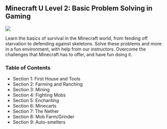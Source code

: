 ## Minecraft U Level 2: Basic Problem Solving in Gaming

![](images/level2.png)

Learn the basics of survival in the Minecraft world, from fending off starvation to defending against skeletons. Solve these problems and more in a fun environment, with help from our instructors. Overcome the challenges that Minecraft has to offer, and have fun doing it.

### Table of Contents

* Section 1: First House and Tools  
* Section 2: Farming and Ranching  
* Section 3: Mining  
* Section 4: Fighting Mobs
* Section 5: Enchanting
* Section 6: Minecarts  
* Section 7: The Nether
* Section 8: Mob Farm/Grinder  
* Section 9: Auto-smelters
